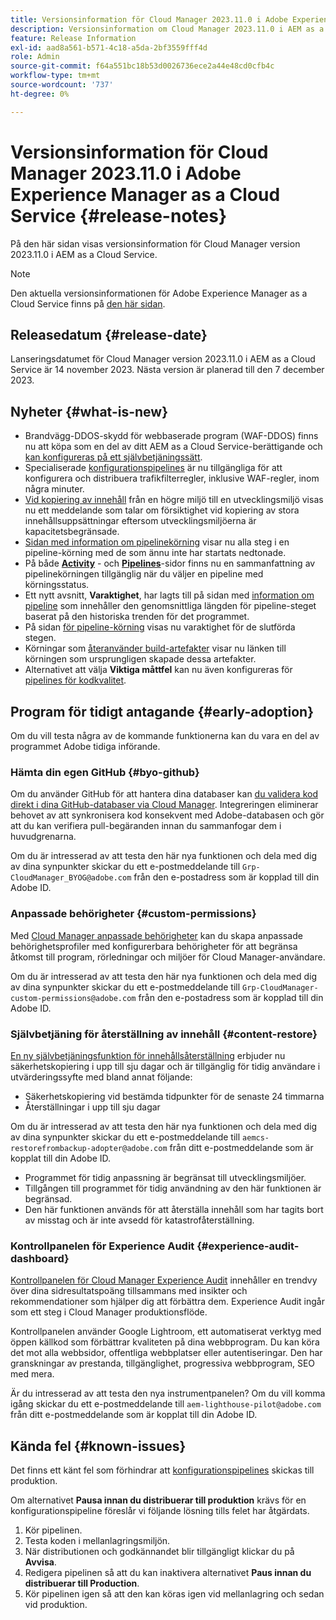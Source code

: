 ```yaml
---
title: Versionsinformation för Cloud Manager 2023.11.0 i Adobe Experience Manager as a Cloud Service
description: Versionsinformation om Cloud Manager 2023.11.0 i AEM as a Cloud Service.
feature: Release Information
exl-id: aad8a561-b571-4c18-a5da-2bf3559fff4d
role: Admin
source-git-commit: f64a551bc18b53d0026736ece2a44e48cd0cfb4c
workflow-type: tm+mt
source-wordcount: '737'
ht-degree: 0%

---
```


# Versionsinformation för Cloud Manager 2023.11.0 i Adobe Experience Manager as a Cloud Service {#release-notes}

På den här sidan visas versionsinformation för Cloud Manager version 2023.11.0 i AEM as a Cloud Service.

>[!NOTE]
>
>Den aktuella versionsinformationen för Adobe Experience Manager as a Cloud Service finns på [den här sidan](/help/release-notes/release-notes-cloud/release-notes-current.md).

## Releasedatum {#release-date}

Lanseringsdatumet för Cloud Manager version 2023.11.0 i AEM as a Cloud Service är 14 november 2023. Nästa version är planerad till den 7 december 2023.

## Nyheter {#what-is-new}

* Brandvägg-DDOS-skydd för webbaserade program (WAF-DDOS) finns nu att köpa som en del av ditt AEM as a Cloud Service-berättigande och [kan konfigureras på ett självbetjäningssätt](/help/implementing/cloud-manager/getting-access-to-aem-in-cloud/creating-production-programs.md).
* Specialiserade [konfigurationspipelines](/help/implementing/cloud-manager/configuring-pipelines/introduction-ci-cd-pipelines.md) är nu tillgängliga för att konfigurera och distribuera trafikfilterregler, inklusive WAF-regler, inom några minuter.
* [Vid kopiering av innehåll](/help/implementing/developing/tools/content-copy.md) från en högre miljö till en utvecklingsmiljö visas nu ett meddelande som talar om försiktighet vid kopiering av stora innehållsuppsättningar eftersom utvecklingsmiljöerna är kapacitetsbegränsade.
* [Sidan med information om pipelinekörning](/help/implementing/cloud-manager/configuring-pipelines/managing-pipelines.md#view-details) visar nu alla steg i en pipeline-körning med de som ännu inte har startats nedtonade.
* På både **[Activity](/help/implementing/cloud-manager/configuring-pipelines/managing-pipelines.md#activity)** - och **[Pipelines](/help/implementing/cloud-manager/configuring-pipelines/managing-pipelines.md#pipelines)**-sidor finns nu en sammanfattning av pipelinekörningen tillgänglig när du väljer en pipeline med körningsstatus.
* Ett nytt avsnitt, **Varaktighet**, har lagts till på sidan med [information om pipeline](/help/implementing/cloud-manager/configuring-pipelines/managing-pipelines.md#view-details) som innehåller den genomsnittliga längden för pipeline-steget baserat på den historiska trenden för det programmet.
* På sidan [för pipeline-körning](/help/implementing/cloud-manager/configuring-pipelines/managing-pipelines.md#activity-window) visas nu varaktighet för de slutförda stegen.
* Körningar som [återanvänder build-artefakter](/help/implementing/cloud-manager/getting-access-to-aem-in-cloud/setting-up-project.md#build-artifact-reuse) visar nu länken till körningen som ursprungligen skapade dessa artefakter.
* Alternativet att välja **Viktiga måttfel** kan nu även konfigureras för [pipelines för kodkvalitet](/help/implementing/cloud-manager/configuring-pipelines/configuring-non-production-pipelines.md).


## Program för tidigt antagande {#early-adoption}

Om du vill testa några av de kommande funktionerna kan du vara en del av programmet Adobe tidiga införande.

### Hämta din egen GitHub {#byo-github}

Om du använder GitHub för att hantera dina databaser kan [du validera kod direkt i dina GitHub-databaser via Cloud Manager](/help/implementing/cloud-manager/managing-code/private-repositories.md). Integreringen eliminerar behovet av att synkronisera kod konsekvent med Adobe-databasen och gör att du kan verifiera pull-begäranden innan du sammanfogar dem i huvudgrenarna.

Om du är intresserad av att testa den här nya funktionen och dela med dig av dina synpunkter skickar du ett e-postmeddelande till `Grp-CloudManager_BYOG@adobe.com` från den e-postadress som är kopplad till din Adobe ID.

### Anpassade behörigheter {#custom-permissions}

Med [Cloud Manager anpassade behörigheter](/help/implementing/cloud-manager/custom-permissions.md) kan du skapa anpassade behörighetsprofiler med konfigurerbara behörigheter för att begränsa åtkomst till program, rörledningar och miljöer för Cloud Manager-användare.

Om du är intresserad av att testa den här nya funktionen och dela med dig av dina synpunkter skickar du ett e-postmeddelande till `Grp-CloudManager-custom-permissions@adobe.com` från den e-postadress som är kopplad till din Adobe ID.

### Självbetjäning för återställning av innehåll {#content-restore}

[En ny självbetjäningsfunktion för innehållsåterställning](/help/operations/restore.md) erbjuder nu säkerhetskopiering i upp till sju dagar och är tillgänglig för tidig användare i utvärderingssyfte med bland annat följande:

* Säkerhetskopiering vid bestämda tidpunkter för de senaste 24 timmarna
* Återställningar i upp till sju dagar

Om du är intresserad av att testa den här nya funktionen och dela med dig av dina synpunkter skickar du ett e-postmeddelande till `aemcs-restorefrombackup-adopter@adobe.com` från ditt e-postmeddelande som är kopplat till din Adobe ID.

* Programmet för tidig anpassning är begränsat till utvecklingsmiljöer.
* Tillgången till programmet för tidig användning av den här funktionen är begränsad.
* Den här funktionen används för att återställa innehåll som har tagits bort av misstag och är inte avsedd för katastrofåterställning.

### Kontrollpanelen för Experience Audit {#experience-audit-dashboard}

[Kontrollpanelen för Cloud Manager Experience Audit](/help/implementing/cloud-manager/experience-audit-dashboard.md) innehåller en trendvy över dina sidresultatspoäng tillsammans med insikter och rekommendationer som hjälper dig att förbättra dem. Experience Audit ingår som ett steg i Cloud Manager produktionsflöde.

Kontrollpanelen använder Google Lightroom, ett automatiserat verktyg med öppen källkod som förbättrar kvaliteten på dina webbprogram. Du kan köra det mot alla webbsidor, offentliga webbplatser eller autentiseringar. Den har granskningar av prestanda, tillgänglighet, progressiva webbprogram, SEO med mera.

Är du intresserad av att testa den nya instrumentpanelen? Om du vill komma igång skickar du ett e-postmeddelande till `aem-lighthouse-pilot@adobe.com` från ditt e-postmeddelande som är kopplat till din Adobe ID.

## Kända fel {#known-issues}

Det finns ett känt fel som förhindrar att [konfigurationspipelines](/help/implementing/cloud-manager/configuring-pipelines/introduction-ci-cd-pipelines.md##config-deployment-pipeline) skickas till produktion.

Om alternativet **Pausa innan du distribuerar till produktion** krävs för en konfigurationspipeline föreslår vi följande lösning tills felet har åtgärdats.

1. Kör pipelinen.
1. Testa koden i mellanlagringsmiljön.
1. När distributionen och godkännandet blir tillgängligt klickar du på **Avvisa**.
1. Redigera pipelinen så att du kan inaktivera alternativet **Paus innan du distribuerar till Production**.
1. Kör pipelinen igen så att den kan köras igen vid mellanlagring och sedan vid produktion.
